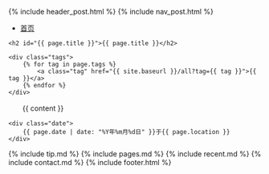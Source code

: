 {% include header_post.html %}
{% include nav_post.html %}

<div class="content_post">
	<div class="nav_post">
		<ul>
			<li><a href="{{ site.baseurl }}/">首页</a></li>
		</ul>
	</div>


	<h2 id="{{ page.title }}">{{ page.title }}</h2>

	<div class="tags">
		{% for tag in page.tags %}
			<a class="tag" href="{{ site.baseurl }}/all?tag={{ tag }}">{{ tag }}</a>
		{% endfor %}
	</div>

　　{{ content }}

	<div class="date">
		{{ page.date | date: "%Y年%m月%d日" }}于{{ page.location }}
	</div>

</div>

{% include tip.md %}
{% include pages.md %}
{% include recent.md %}
{% include contact.md %}
{% include footer.html %}